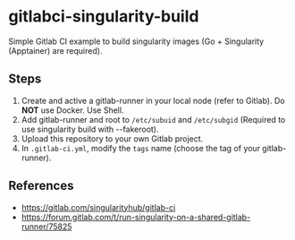# gitlabci-singularity-build
Simple Gitlab CI example to build singularity images  (Go + Singularity (Apptainer) are required).

## Steps

1) Create and active a gitlab-runner in your local node (refer to Gitlab). Do **NOT** use Docker. Use Shell. 
2) Add gitlab-runner and root to `/etc/subuid`  and `/etc/subgid` (Required to use singularity build with --fakeroot).
3) Upload this repository to your own Gitlab project.
4) In `.gitlab-ci.yml`, modify the `tags` name (choose the tag of your gitlab-runner).

## References

- https://gitlab.com/singularityhub/gitlab-ci
- https://forum.gitlab.com/t/run-singularity-on-a-shared-gitlab-runner/75825
